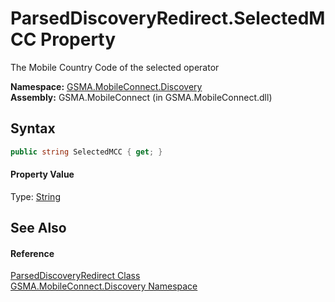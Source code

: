 ParsedDiscoveryRedirect.SelectedMCC Property
============================================
The Mobile Country Code of the selected operator

**Namespace:** [GSMA.MobileConnect.Discovery][1]  
**Assembly:** GSMA.MobileConnect (in GSMA.MobileConnect.dll)

Syntax
------

```csharp
public string SelectedMCC { get; }
```

#### Property Value
Type: [String][2]

See Also
--------

#### Reference
[ParsedDiscoveryRedirect Class][3]  
[GSMA.MobileConnect.Discovery Namespace][1]  

[1]: ../README.md
[2]: http://msdn.microsoft.com/en-us/library/s1wwdcbf
[3]: README.md
[4]: ../../_icons/Help.png